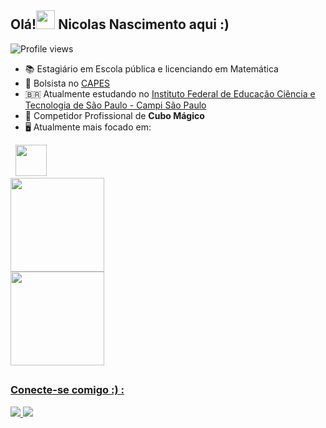 <!--### Hi there 👋


**nicolas-nascimento13/nicolas-nascimento13** is a ✨ _special_ ✨ repository because its `README.md` (this file) appears on your GitHub profile.

Here are some ideas to get you started:

- 🔭 I’m currently working on ...
- 🌱 I’m currently learning ...
- 👯 I’m looking to collaborate on ...
- 🤔 I’m looking for help with ...
- 💬 Ask me about ...
- 📫 How to reach me: ...
- 😄 Pronouns: ...
- ⚡ Fun fact: ...
-->

<h2 align="left">Olá!<img src="https://raw.githubusercontent.com/kaueMarques/kaueMarques/master/hi.gif" height="30px"> Nicolas Nascimento aqui :)</h2>
<p align="left"> <img src="https://komarev.com/ghpvc/?username=nicolas-nascimento13&color=cyan" alt="Profile views" /> </p>

- 📚 Estagiário em Escola pública e licenciando em Matemática
- 🎒 Bolsista no [CAPES](https://www.gov.br/capes/pt-br)
- 🇧🇷 Atualmente estudando no [Instituto Federal de Educação Ciência e Tecnologia de São Paulo - Campi São Paulo](https://spo.ifsp.edu.br/)
- 🎲 Competidor Profissional de **Cubo Mágico**
- 🖥️ Atualmente mais focado em:
<div style="display: inline">
  &nbsp;&nbsp;<img width='50' height='50' src="https://cdn.jsdelivr.net/gh/devicons/devicon/icons/python/python-original.svg" />&nbsp;&nbsp;
</div>

<br>
<div>
  <a href="https://github.com/nicolas-nascimento13">
  <img height="150em" src="https://github-readme-stats.vercel.app/api?username=nicolas-nascimento13&show_icons=true&theme=gotham&title_color=1DE0BC&include_all_commits=false&count_private=true"/>
   
   <br>
    
  <img height="150em" src="https://github-readme-stats.vercel.app/api/top-langs/?username=nicolas-nascimento13&layout=compact&langs_count=7&theme=gotham&title_color=1DE0BC"/>
</div>

##

 <h3 align="left">Conecte-se comigo :) :</h3>
<div>
  <a href="mailto:nicolas.nascimento@aluno.ifsp.edu.br" target="_blank" rel="external">
    <img src="https://img.shields.io/badge/Outlook-0078D4?style=for-the-badge&logo=microsoft-outlook&logoColor=white" target="_blank">
  </a>  
  
  <a href="https://www.linkedin.com/in/nicolas-fonseca-nascimento/" target="_blank">
    <img src="https://img.shields.io/badge/LinkedIn-0077B5?style=for-the-badge&logo=linkedin&logoColor=white" target="_blank">
  </a>
</div>

 
